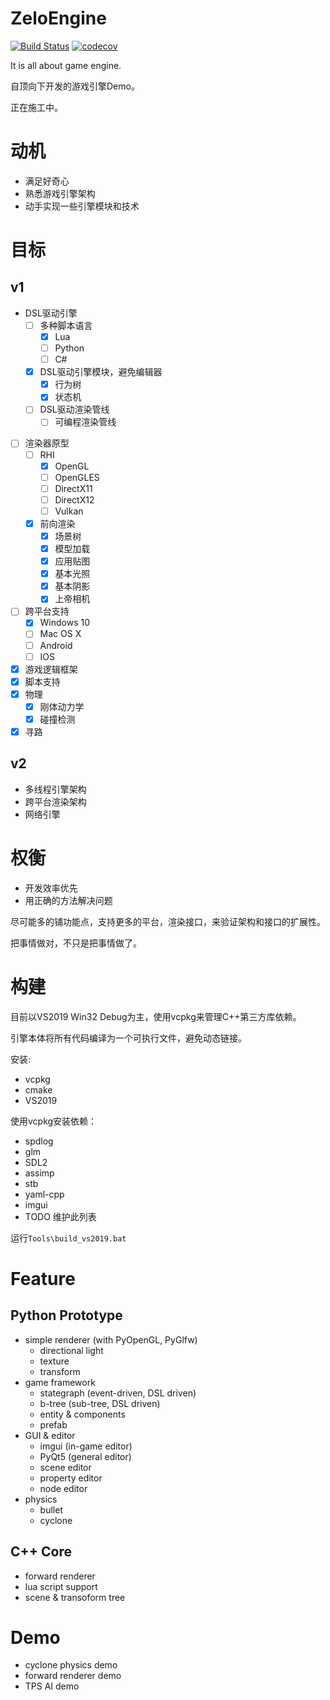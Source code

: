 # ZeloEngine

[![Build Status](https://travis-ci.org/gujans/travis-gtest-cmake-example.svg?branch=master)](https://travis-ci.org/gujans/travis-gtest-cmake-example) [![codecov](https://codecov.io/gh/gujans/travis-gtest-cmake-example/branch/master/graph/badge.svg)](https://codecov.io/gh/gujans/travis-gtest-cmake-example)

It is all about game engine.

自顶向下开发的游戏引擎Demo。

正在施工中。

# 动机

* 满足好奇心
* 熟悉游戏引擎架构
* 动手实现一些引擎模块和技术

# 目标

## v1
* DSL驱动引擎
    * [ ] 多种脚本语言
      * [x] Lua
      * [ ] Python
      * [ ] C#
    * [x] DSL驱动引擎模块，避免编辑器
      * [x] 行为树
      * [x] 状态机
    * [ ] DSL驱动渲染管线
      * [ ] 可编程渲染管线
* [ ] 渲染器原型
   * [ ] RHI
      * [x] OpenGL
      * [ ] OpenGLES
      * [ ] DirectX11
      * [ ] DirectX12
      * [ ] Vulkan
   * [x] 前向渲染
      * [x] 场景树
      * [x] 模型加载
      * [x] 应用贴图
      * [x] 基本光照
      * [x] 基本阴影
      * [x] 上帝相机
* [ ] 跨平台支持
   * [x] Windows 10
   * [ ] Mac OS X
   * [ ] Android
   * [ ] IOS
* [x] 游戏逻辑框架
* [x] 脚本支持
* [x] 物理
   * [x] 刚体动力学
   * [x] 碰撞检测 
* [x] 寻路

## v2
* 多线程引擎架构
* 跨平台渲染架构
* 网络引擎

# 权衡

* 开发效率优先
* 用正确的方法解决问题

尽可能多的铺功能点，支持更多的平台，渲染接口，来验证架构和接口的扩展性。

把事情做对，不只是把事情做了。

# 构建

目前以VS2019 Win32 Debug为主，使用vcpkg来管理C++第三方库依赖。

引擎本体将所有代码编译为一个可执行文件，避免动态链接。

安装:
* vcpkg
* cmake
* VS2019

使用vcpkg安装依赖：
* spdlog
* glm
* SDL2
* assimp
* stb
* yaml-cpp
* imgui
* TODO 维护此列表

运行`Tools\build_vs2019.bat`

# Feature

## Python Prototype

* simple renderer (with PyOpenGL, PyGlfw)
    * directional light
    * texture
    * transform
* game framework
    * stategraph (event-driven, DSL driven)
    * b-tree (sub-tree, DSL driven)
    * entity & components
    * prefab
* GUI & editor
    * imgui (in-game editor)
    * PyQt5 (general editor)
    * scene editor
    * property editor
    * node editor
* physics
    * bullet
    * cyclone

## C++ Core

* forward renderer
* lua script support
* scene & transoform tree

# Demo

* cyclone physics demo
* forward renderer demo
* TPS AI demo
